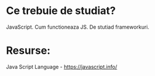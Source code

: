 # Ce trebuie de studiat?
 JavaScript.
 Cum functioneaza JS.
 De stutiad frameworkuri.
# Resurse:
Java Script Language  - https://javascript.info/